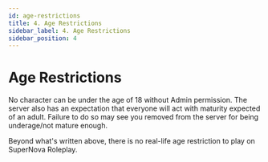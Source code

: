 ```yaml
---
id: age-restrictions
title: 4. Age Restrictions
sidebar_label: 4. Age Restrictions
sidebar_position: 4
---
```


# Age Restrictions

No character can be under the age of 18 without Admin permission. The server also has an expectation that everyone will act with maturity expected of an adult. Failure to do so may see you removed from the server for being underage/not mature enough.

Beyond what's written above, there is no real-life age restriction to play on SuperNova Roleplay.
